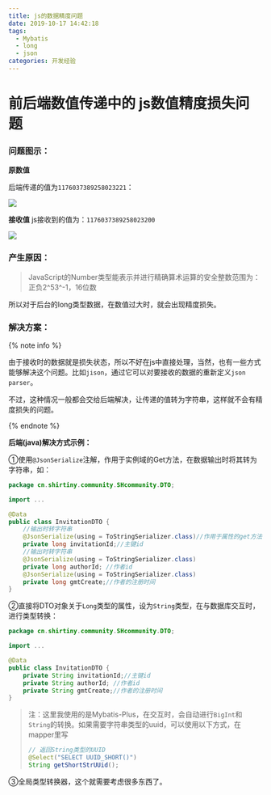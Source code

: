 ```yaml
---
title: js的数据精度问题
date: 2019-10-17 14:42:18
tags:
  - Mybatis
  - long
  - json
categories: 开发经验
---
```


# 前后端数值传递中的 js数值精度损失问题

<!-- more -->

### 问题图示：

**原数值**

后端传递的值为`1176037389258023221`：

![](https://file.moetu.org/images/2019/10/17/cbecdc0b7728a86e96c930cd0419c339b172f14261716815.png)

**接收值**
js接收到的值为：`1176037389258023200`

![](https://file.moetu.org/images/2019/10/17/57e12c78761766e7fa618de69008fc33fcc83981026d8bd0.png)

### 产生原因：

> JavaScript的Number类型能表示并进行精确算术运算的安全整数范围为：正负2^53^-1，16位数

所以对于后台的long类型数据，在数值过大时，就会出现精度损失。

### 解决方案：

{% note info %}

由于接收时的数据就是损失状态，所以不好在js中直接处理，当然，也有一些方式能够解决这个问题。比如`jison`，通过它可以对要接收的数据的重新定义`json parser`。

不过，这种情况一般都会交给后端解决，让传递的值转为字符串，这样就不会有精度损失的问题。

{% endnote %}

**后端(java)解决方式示例：**

①使用`@JsonSerialize`注解，作用于实例域的Get方法，在数据输出时将其转为字符串，如：

```java
package cn.shirtiny.community.SHcommunity.DTO;

import ...

@Data
public class InvitationDTO {
	//输出时转字符串
    @JsonSerialize(using = ToStringSerializer.class)//作用于属性的get方法
    private long invitationId;//主键id
    //输出时转字符串
    @JsonSerialize(using = ToStringSerializer.class)
    private long authorId; //作者id
    @JsonSerialize(using = ToStringSerializer.class)
    private long gmtCreate;//作者的注册时间
}
```

②直接将DTO对象关于`Long`类型的属性，设为`String`类型，在与数据库交互时，进行类型转换：

```java
package cn.shirtiny.community.SHcommunity.DTO;

import ...

@Data
public class InvitationDTO {
    private String invitationId;//主键id
    private String authorId; //作者id
    private String gmtCreate;//作者的注册时间
}
```

> 注：这里我使用的是Mybatis-Plus，在交互时，会自动进行`BigInt`和`String`的转换。如果需要字符串类型的uuid，可以使用以下方式，在mapper里写
>
> ```java
> // 返回String类型的UUID
> @Select("SELECT UUID_SHORT()")
> String getShortStrUUid();
> ```

③全局类型转换器，这个就需要考虑很多东西了。
